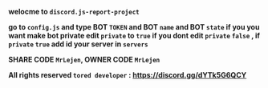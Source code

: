 **welocme to `discord.js-report-project`**

**go to `config.js` and type BOT `TOKEN` and BOT `name` and BOT `state` if you you want make bot private edit `private` to `true` if you dont edit `private` `false` , if `private` `true` add id your server in `servers`**

**SHARE CODE `MrLejen`, OWNER CODE `MrLejen`**

 **All rights reserved `tored developer` : https://discord.gg/dYTk5G6QCY**
